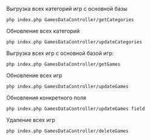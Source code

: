 Выгрузка всех категорий игр с основной базы

    php index.php GamesDataController/getCategories
         
Обновление всех категорий

    php index.php GamesDataController/updateCategories         
        
Выгрузка всех игр с основной базой игр:

    php index.php GamesDataController/getGames
    
Обновление всех игр

    php index.php GamesDataController/updateGames

Обновления конкретного поля

    php index.php GamesDataController/updateGames field
        
Удаление всех игр

    php index.php GamesDataController/deleteGames